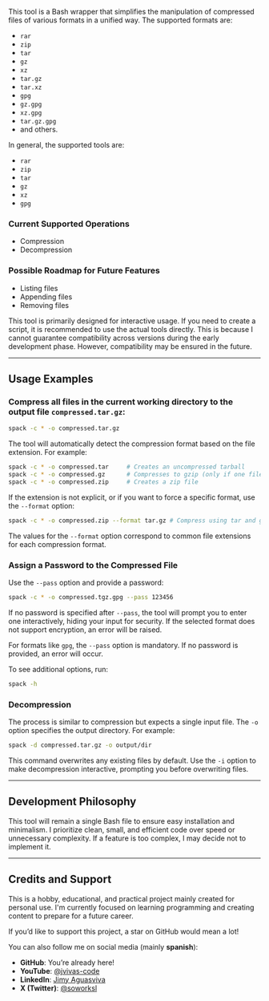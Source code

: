 This tool is a Bash wrapper that simplifies the manipulation of compressed files of various formats in a unified way. The supported formats are:

- `rar`
- `zip`
- `tar`
- `gz`
- `xz`
- `tar.gz`
- `tar.xz`
- `gpg`
- `gz.gpg`
- `xz.gpg`
- `tar.gz.gpg`
- and others.

In general, the supported tools are:

- `rar`
- `zip`
- `tar`
- `gz`
- `xz`
- `gpg`

### Current Supported Operations

- Compression
- Decompression

### Possible Roadmap for Future Features

- Listing files
- Appending files
- Removing files

This tool is primarily designed for interactive usage. If you need to create a script, it is recommended to use the actual tools directly. This is because I cannot guarantee compatibility across versions during the early development phase. However, compatibility may be ensured in the future.

---

## Usage Examples

### Compress all files in the current working directory to the output file `compressed.tar.gz`:

```bash
spack -c * -o compressed.tar.gz
```

The tool will automatically detect the compression format based on the file extension. For example:

```bash
spack -c * -o compressed.tar     # Creates an uncompressed tarball
spack -c * -o compressed.gz      # Compresses to gzip (only if one file is passed, otherwise, an error occurs)
spack -c * -o compressed.zip     # Creates a zip file
```

If the extension is not explicit, or if you want to force a specific format, use the `--format` option:

```bash
spack -c * -o compressed.zip --format tar.gz # Compress using tar and gzip
```

The values for the `--format` option correspond to common file extensions for each compression format.

### Assign a Password to the Compressed File

Use the `--pass` option and provide a password:

```bash
spack -c * -o compressed.tgz.gpg --pass 123456
```

If no password is specified after `--pass`, the tool will prompt you to enter one interactively, hiding your input for security. If the selected format does not support encryption, an error will be raised.

For formats like `gpg`, the `--pass` option is mandatory. If no password is provided, an error will occur.

To see additional options, run:

```bash
spack -h
```

### Decompression

The process is similar to compression but expects a single input file. The `-o` option specifies the output directory. For example:

```bash
spack -d compressed.tar.gz -o output/dir
```

This command overwrites any existing files by default. Use the `-i` option to make decompression interactive, prompting you before overwriting files.

---

## Development Philosophy

This tool will remain a single Bash file to ensure easy installation and minimalism. I prioritize clean, small, and efficient code over speed or unnecessary complexity. If a feature is too complex, I may decide not to implement it.

---

## Credits and Support

This is a hobby, educational, and practical project mainly created for personal use. I'm currently focused on learning programming and creating content to prepare for a future career.  

If you’d like to support this project, a star on GitHub would mean a lot!  

You can also follow me on social media (mainly **spanish**):  
- **GitHub**: You’re already here!  
- **YouTube**: [@jvivas-code](https://www.youtube.com/@jvivas-code)  
- **LinkedIn**: [Jimy Aguasviva](https://www.linkedin.com/in/jimy-aguasviva-781b32200/)  
- **X (Twitter)**: [@soworksl](https://x.com/soworksl)  
